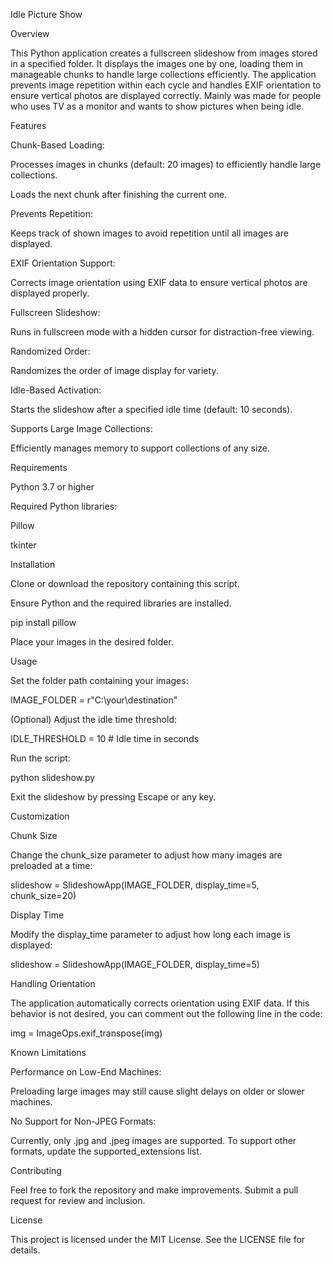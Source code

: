 Idle Picture Show

Overview

This Python application creates a fullscreen slideshow from images stored in a specified folder. It displays the images one by one, loading them in manageable chunks to handle large collections efficiently. The application prevents image repetition within each cycle and handles EXIF orientation to ensure vertical photos are displayed correctly. Mainly was made for people who uses TV as a monitor and wants to show pictures when being idle. 

Features

Chunk-Based Loading:

Processes images in chunks (default: 20 images) to efficiently handle large collections.

Loads the next chunk after finishing the current one.

Prevents Repetition:

Keeps track of shown images to avoid repetition until all images are displayed.

EXIF Orientation Support:

Corrects image orientation using EXIF data to ensure vertical photos are displayed properly.

Fullscreen Slideshow:

Runs in fullscreen mode with a hidden cursor for distraction-free viewing.

Randomized Order:

Randomizes the order of image display for variety.

Idle-Based Activation:

Starts the slideshow after a specified idle time (default: 10 seconds).

Supports Large Image Collections:

Efficiently manages memory to support collections of any size.

Requirements

Python 3.7 or higher

Required Python libraries:

Pillow

tkinter

Installation

Clone or download the repository containing this script.

Ensure Python and the required libraries are installed.

pip install pillow

Place your images in the desired folder.

Usage

Set the folder path containing your images:

IMAGE_FOLDER = r"C:\your\destination"

(Optional) Adjust the idle time threshold:

IDLE_THRESHOLD = 10  # Idle time in seconds

Run the script:

python slideshow.py

Exit the slideshow by pressing Escape or any key.

Customization

Chunk Size

Change the chunk_size parameter to adjust how many images are preloaded at a time:

slideshow = SlideshowApp(IMAGE_FOLDER, display_time=5, chunk_size=20)

Display Time

Modify the display_time parameter to adjust how long each image is displayed:

slideshow = SlideshowApp(IMAGE_FOLDER, display_time=5)

Handling Orientation

The application automatically corrects orientation using EXIF data.
If this behavior is not desired, you can comment out the following line in the code:

img = ImageOps.exif_transpose(img)

Known Limitations

Performance on Low-End Machines:

Preloading large images may still cause slight delays on older or slower machines.

No Support for Non-JPEG Formats:

Currently, only .jpg and .jpeg images are supported. To support other formats, update the supported_extensions list.

Contributing

Feel free to fork the repository and make improvements. Submit a pull request for review and inclusion.

License

This project is licensed under the MIT License. See the LICENSE file for details.
